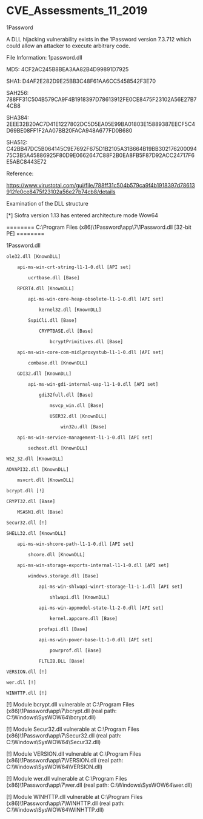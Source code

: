 # CVE_Assessments_11_2019
1Password

A DLL hijacking vulnerability exists in the 1Password version 7.3.712 which could allow an attacker to execute arbitrary code.

File Information: 	1password.dll

MD5:  	4CF2AC245B8BEA3AA82B4D99891D7925

SHA1:  	D4AF2E282D9E25BB3C48F61AA6CC5458542F3E70

SAH256:	788FF31C504B579CA9F4B1918397D78613912FE0CE8475F23102A56E27B74CB8

SHA384:	2EEE32B20AC7D41E1227802DC5D5EA05E99BA01803E15889387EECF5C4D69BE08FF1F2AA07BB20FACA948A677FD0B680

SHA512:	C42BB47DC5B064145C9E7692F675D1B2105A31B664B19BB30217620009475C3B5A45886925F80D9E0662647C88F2B0EA8FB5F87D92ACC24717F6E5ABC8443E72


Reference:

https://www.virustotal.com/gui/file/788ff31c504b579ca9f4b1918397d78613912fe0ce8475f23102a56e27b74cb8/details


Examination of the DLL structure

[*] Siofra version 1.13 has entered architecture mode Wow64



======== C:\Program Files (x86)\1Password\app\7\1Password.dll [32-bit PE] ========

1Password.dll

    ole32.dll [KnownDLL]

        api-ms-win-crt-string-l1-1-0.dll [API set]

            ucrtbase.dll [Base]

        RPCRT4.dll [KnownDLL]

            api-ms-win-core-heap-obsolete-l1-1-0.dll [API set]

                kernel32.dll [KnownDLL]

            SspiCli.dll [Base]

                CRYPTBASE.dll [Base]

                    bcryptPrimitives.dll [Base]

        api-ms-win-core-com-midlproxystub-l1-1-0.dll [API set]

            combase.dll [KnownDLL]

        GDI32.dll [KnownDLL]

            api-ms-win-gdi-internal-uap-l1-1-0.dll [API set]

                gdi32full.dll [Base]

                    msvcp_win.dll [Base]

                    USER32.dll [KnownDLL]

                        win32u.dll [Base]

        api-ms-win-service-management-l1-1-0.dll [API set]

            sechost.dll [KnownDLL]

    WS2_32.dll [KnownDLL]

    ADVAPI32.dll [KnownDLL]

        msvcrt.dll [KnownDLL]

    bcrypt.dll [!]

    CRYPT32.dll [Base]

        MSASN1.dll [Base]

    Secur32.dll [!]

    SHELL32.dll [KnownDLL]

        api-ms-win-shcore-path-l1-1-0.dll [API set]

            shcore.dll [KnownDLL]

        api-ms-win-storage-exports-internal-l1-1-0.dll [API set]

            windows.storage.dll [Base]

                api-ms-win-shlwapi-winrt-storage-l1-1-1.dll [API set]

                    shlwapi.dll [KnownDLL]

                api-ms-win-appmodel-state-l1-2-0.dll [API set]

                    kernel.appcore.dll [Base]

                profapi.dll [Base]

                api-ms-win-power-base-l1-1-0.dll [API set]

                    powrprof.dll [Base]

                FLTLIB.DLL [Base]

    VERSION.dll [!]

    wer.dll [!]

    WINHTTP.dll [!]



[!] Module bcrypt.dll vulnerable at C:\Program Files (x86)\1Password\app\7\bcrypt.dll (real path: C:\Windows\SysWOW64\bcrypt.dll)

[!] Module Secur32.dll vulnerable at C:\Program Files (x86)\1Password\app\7\Secur32.dll (real path: C:\Windows\SysWOW64\Secur32.dll)

[!] Module VERSION.dll vulnerable at C:\Program Files (x86)\1Password\app\7\VERSION.dll (real path: C:\Windows\SysWOW64\VERSION.dll)

[!] Module wer.dll vulnerable at C:\Program Files (x86)\1Password\app\7\wer.dll (real path: C:\Windows\SysWOW64\wer.dll)

[!] Module WINHTTP.dll vulnerable at C:\Program Files (x86)\1Password\app\7\WINHTTP.dll (real path: C:\Windows\SysWOW64\WINHTTP.dll)


